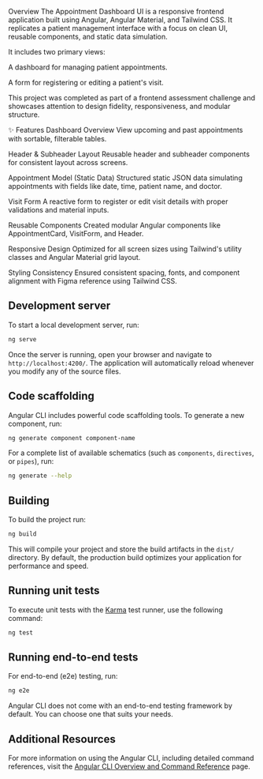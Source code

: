 Overview
The Appointment Dashboard UI is a responsive frontend application built using Angular, Angular Material, and Tailwind CSS. It replicates a patient management interface with a focus on clean UI, reusable components, and static data simulation.

It includes two primary views:

A dashboard for managing patient appointments.

A form for registering or editing a patient's visit.

This project was completed as part of a frontend assessment challenge and showcases attention to design fidelity, responsiveness, and modular structure.

✨ Features
Dashboard Overview
View upcoming and past appointments with sortable, filterable tables.

Header & Subheader Layout
Reusable header and subheader components for consistent layout across screens.

Appointment Model (Static Data)
Structured static JSON data simulating appointments with fields like date, time, patient name, and doctor.

Visit Form
A reactive form to register or edit visit details with proper validations and material inputs.

Reusable Components
Created modular Angular components like AppointmentCard, VisitForm, and Header.

Responsive Design
Optimized for all screen sizes using Tailwind's utility classes and Angular Material grid layout.

Styling Consistency
Ensured consistent spacing, fonts, and component alignment with Figma reference using Tailwind CSS.

## Development server

To start a local development server, run:

```bash
ng serve
```

Once the server is running, open your browser and navigate to `http://localhost:4200/`. The application will automatically reload whenever you modify any of the source files.

## Code scaffolding

Angular CLI includes powerful code scaffolding tools. To generate a new component, run:

```bash
ng generate component component-name
```

For a complete list of available schematics (such as `components`, `directives`, or `pipes`), run:

```bash
ng generate --help
```

## Building

To build the project run:

```bash
ng build
```

This will compile your project and store the build artifacts in the `dist/` directory. By default, the production build optimizes your application for performance and speed.

## Running unit tests

To execute unit tests with the [Karma](https://karma-runner.github.io) test runner, use the following command:

```bash
ng test
```

## Running end-to-end tests

For end-to-end (e2e) testing, run:

```bash
ng e2e
```

Angular CLI does not come with an end-to-end testing framework by default. You can choose one that suits your needs.

## Additional Resources

For more information on using the Angular CLI, including detailed command references, visit the [Angular CLI Overview and Command Reference](https://angular.dev/tools/cli) page.
